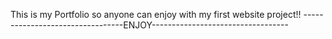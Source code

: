This is my Portfolio so anyone can enjoy with my first website project!!
---------------------------------ENJOY----------------------------------
